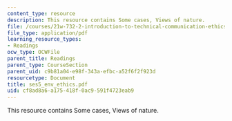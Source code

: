 ```yaml
---
content_type: resource
description: This resource contains Some cases, Views of nature.
file: /courses/21w-732-2-introduction-to-technical-communication-ethics-in-science-and-technology-fall-2006/cf8ad8a6a175418f0ac9591f4723eab9_ses5_env_ethics.pdf
file_type: application/pdf
learning_resource_types:
- Readings
ocw_type: OCWFile
parent_title: Readings
parent_type: CourseSection
parent_uid: c9b81a04-e98f-343a-efbc-a52f6f2f923d
resourcetype: Document
title: ses5_env_ethics.pdf
uid: cf8ad8a6-a175-418f-0ac9-591f4723eab9
---
```

This resource contains Some cases, Views of nature.

